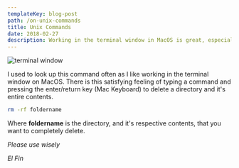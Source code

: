 ```yaml
---
templateKey: blog-post
path: /on-unix-commands
title: Unix Commands
date: 2018-02-27
description: Working in the terminal window in MacOS is great, especially for those of us comfortable working on the command line.
---
```

![terminal window](/img/terminal1.jpg)

I used to look up this command often as I like working in the terminal window on MacOS. There is this satisfying feeling of typing a command and pressing the enter/return key (Mac Keyboard) to delete a directory and it's entire contents. 

```zsh
rm -rf foldername
```

Where **foldername** is the directory, and it's respective contents, that you want to completely delete.

*Please use wisely*

*El Fin*
